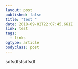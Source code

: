 ```yaml
---
layout: post 
published: false 
title: "test " 
date: 2018-09-02T22:07:45.661Z 
link: test 
tags:
  - links
ogtype: article 
bodyclass: post 
---
```


sdfsdfsfsdfsdf